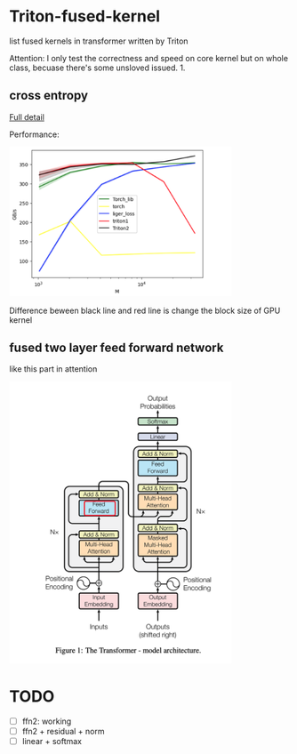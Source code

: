 # Triton-fused-kernel

list fused kernels in transformer written by Triton

Attention: I only test the correctness and speed on core kernel but on whole class, becuase there's some unsloved issued.
1. 

## cross entropy

[Full detail](https://informal.top/posts/weekly-19-Triton-Liger-Kernel-cross-entropy-with-backward/#full-cross-entropy)

Performance: 

<img src="img/cross-entropy-01.png" width="400px" >

Difference beween black line and red line is change the block size of GPU kernel

## fused two layer feed forward network
like this part in attention

<img src="img/ffn2-01.png" width="400px" >


# TODO
- [ ] ffn2: working
- [ ] ffn2 + residual + norm
- [ ] linear + softmax
